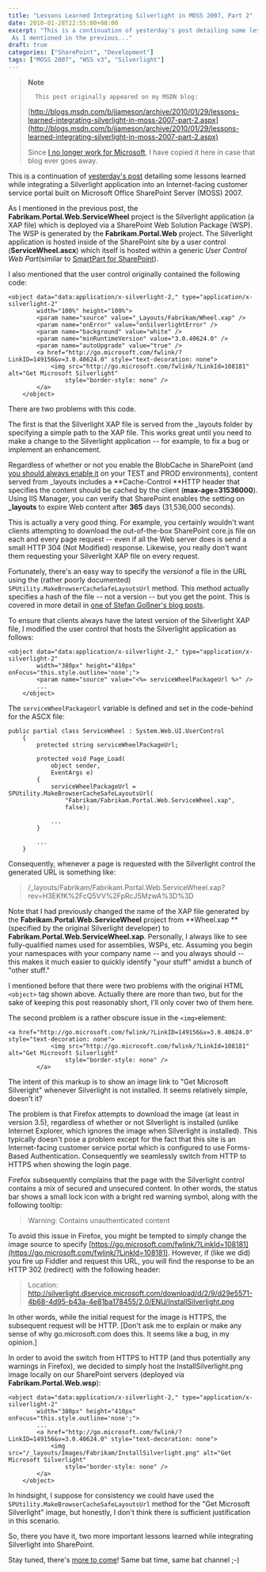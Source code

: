 ```yaml
---
title: "Lessons Learned Integrating Silverlight in MOSS 2007, Part 2"
date: 2010-01-28T22:55:00+08:00
excerpt: "This is a continuation of yesterday's post detailing some lessons learned while integrating a Silverlight application into an Internet-facing customer service portal built on Microsoft Office SharePoint Server (MOSS) 2007. 
 As I mentioned in the previous..."
draft: true
categories: ["SharePoint", "Development"]
tags: ["MOSS 2007", "WSS v3", "Silverlight"]
---
```


> **Note**
> 
> 
> 		This post originally appeared on my MSDN blog:  
>   
> 
> 
> [http://blogs.msdn.com/b/jjameson/archive/2010/01/29/lessons-learned-integrating-silverlight-in-moss-2007-part-2.aspx](http://blogs.msdn.com/b/jjameson/archive/2010/01/29/lessons-learned-integrating-silverlight-in-moss-2007-part-2.aspx)
> 
> 
> Since
> 		[I no longer work for Microsoft](/blog/jjameson/2011/09/02/last-day-with-microsoft), I have copied it here in case that 
> 		blog ever goes away.


This is a continuation of[yesterday's post](/blog/jjameson/2010/01/28/lessons-learned-integrating-silverlight-in-moss-2007-part-1) detailing some lessons learned while integrating a Silverlight application into an Internet-facing customer service portal built on Microsoft Office SharePoint Server (MOSS) 2007.

As I mentioned in the previous post, the **Fabrikam.Portal.Web.ServiceWheel** project is the Silverlight application (a XAP file) which is deployed via a SharePoint Web Solution Package (WSP). The WSP is generated by the **Fabrikam.Portal.Web** project. The Silverlight application is hosted inside of the SharePoint site by a user control (**ServiceWheel.ascx**) which itself is hosted within a generic *User Control Web Part*(similar to[SmartPart for SharePoint](http://www.codeplex.com/smartpart)).

I also mentioned that the user control originally contained the following code:



    <object data="data:application/x-silverlight-2," type="application/x-silverlight-2"
            width="100%" height="100%">
            <param name="source" value="_Layouts/Fabrikam/Wheel.xap" />
            <param name="onError" value="onSilverlightError" />
            <param name="background" value="white" />
            <param name="minRuntimeVersion" value="3.0.40624.0" />
            <param name="autoUpgrade" value="true" />
            <a href="http://go.microsoft.com/fwlink/?LinkID=149156&v=3.0.40624.0" style="text-decoration: none">
                <img src="http://go.microsoft.com/fwlink/?LinkId=108181" alt="Get Microsoft Silverlight"
                    style="border-style: none" />
            </a>
        </object>



There are two problems with this code.

The first is that the Silverlight XAP file is served from the \_layouts folder by specifying a simple path to the XAP file. This works great until you need to make a change to the Silverlight application -- for example, to fix a bug or implement an enhancement.

Regardless of whether or not you enable the BlobCache in SharePoint (and[you should always enable it](/blog/jjameson/2009/03/27/always-enable-disk-based-caching-in-moss-2007) on your TEST and PROD environments), content served from \_layouts includes a **Cache-Control **HTTP header that specifies the content should be cached by the client (**max-age=31536000**). Using IIS Manager, you can verify that SharePoint enables the setting on**\_layouts** to expire Web content after **365** days (31,536,000 seconds).

This is actually a very good thing. For example, you certainly wouldn't want clients attempting to download the out-of-the-box SharePoint core.js file on each and every page request -- even if all the Web server does is send a small HTTP 304 (Not Modified) response. Likewise, you really don't want them requesting your Silverlight XAP file on every request.

Fortunately, there's an easy way to specify the *version*of a file in the URL using the (rather poorly documented)`SPUtility.MakeBrowserCacheSafeLayoutsUrl` method. This method actually specifies a hash of the file -- not a version -- but you get the point. This is covered in more detail in[one of Stefan Goßner's blog posts](http://blogs.technet.com/stefan_gossner/archive/2009/04/08/how-to-create-a-browser-cache-save-url-to-a-javascript-or-css-file-in-sharepoint.aspx).

To ensure that clients always have the latest version of the Silverlight XAP file, I modified the user control that hosts the Silverlight application as follows:



    <object data="data:application/x-silverlight-2," type="application/x-silverlight-2"
            width="380px" height="410px" onFocus="this.style.outline='none';">
            <param name="source" value="<%= serviceWheelPackageUrl %>" />
            ...
        </object>



The `serviceWheelPackageUrl` variable is defined and set in the code-behind for the ASCX file:



    public partial class ServiceWheel : System.Web.UI.UserControl
        {
            protected string serviceWheelPackageUrl;
    
            protected void Page_Load(
                object sender,
                EventArgs e)
            {
                serviceWheelPackageUrl = SPUtility.MakeBrowserCacheSafeLayoutsUrl(
                    "Fabrikam/Fabrikam.Portal.Web.ServiceWheel.xap",
                    false);
    
                ...
            }
    
            ...
        }



Consequently, whenever a page is requested with the Silverlight control the generated URL is something like:


> /\_layouts/Fabrikam/Fabrikam.Portal.Web.ServiceWheel.xap?rev=H3EKfK%2FcQ5VV%2FpRcJ5MzwA%3D%3D


Note that I had previously changed the name of the XAP file generated by the **Fabrikam.Portal.Web.ServiceWheel** project from **Wheel.xap**(specified by the original Silverlight developer) to **Fabrikam.Portal.Web.ServiceWheel.xap**. Personally, I always like to see fully-qualified names used for assemblies, WSPs, etc. Assuming you begin your namespaces with your company name -- and you always should -- this makes it much easier to quickly identify "your stuff" amidst a bunch of "other stuff."

I mentioned before that there were two problems with the original HTML`<object>` tag shown above. Actually there are more than two, but for the sake of keeping this post reasonably short, I'll only cover two of them here.

The second problem is a rather obscure issue in the `<img>`element:



    <a href="http://go.microsoft.com/fwlink/?LinkID=149156&v=3.0.40624.0" style="text-decoration: none">
                <img src="http://go.microsoft.com/fwlink/?LinkId=108181" alt="Get Microsoft Silverlight"
                    style="border-style: none" />
            </a>



The intent of this markup is to show an image link to "Get Microsoft Silveright" whenever Silverlight is not installed. It seems relatively simple, doesn't it?

The problem is that Firefox attempts to download the image (at least in version 3.5), regardless of whether or not Silverlight is installed (unlike Internet Explorer, which ignores the image when Silverlight is installed). This typically doesn't pose a problem except for the fact that this site is an Internet-facing customer service portal which is configured to use Forms-Based Authentication. Consequently we seamlessly switch from HTTP to HTTPS when showing the login page.

Firefox subsequently complains that the page with the Silverlight control contains a mix of secured and unsecured content. In other words, the status bar shows a small lock icon with a bright red warning symbol, along with the following tooltip:


> Warning: Contains unauthenticated content


To avoid this issue in Firefox, you might be tempted to simply change the image source to specify[https://go.microsoft.com/fwlink/?LinkId=108181](https://go.microsoft.com/fwlink/?LinkId=108181). However, if (like we did) you fire up Fiddler and request this URL, you will find the response to be an HTTP 302 (redirect) with the following header:


> Location: http://silverlight.dlservice.microsoft.com/download/d/2/9/d29e5571-4b68-4d95-b43a-4e81ba178455/2.0/ENU/InstallSilverlight.png


In other words, while the initial request for the image is HTTPS, the subsequent request will be HTTP. [Don't ask me to explain or make any sense of why go.microsoft.com does this. It seems like a bug, in my opinion.]

In order to avoid the switch from HTTPS to HTTP (and thus potentially any warnings in Firefox), we decided to simply host the InstallSilverlight.png image locally on our SharePoint servers (deployed via **Fabrikam.Portal.Web.wsp**):



    <object data="data:application/x-silverlight-2," type="application/x-silverlight-2"
            width="380px" height="410px" onFocus="this.style.outline='none';">
            ...
            <a href="http://go.microsoft.com/fwlink/?LinkID=149156&v=3.0.40624.0" style="text-decoration: none">
                <img src="/_layouts/Images/Fabrikam/InstallSilverlight.png" alt="Get Microsoft Silverlight"
                    style="border-style: none" />
            </a>
        </object>



In hindsight, I suppose for consistency we could have used the `SPUtility.MakeBrowserCacheSafeLayoutsUrl` method for the "Get Microsoft Silverlight" image, but honestly, I don't think there is sufficient justification in this scenario.

So, there you have it, two more important lessons learned while integrating Silverlight into SharePoint.

Stay tuned, there's[more to come](/blog/jjameson/2010/01/30/lessons-learned-integrating-silverlight-in-moss-2007-part-3)! Same bat time, same bat channel ;-)

